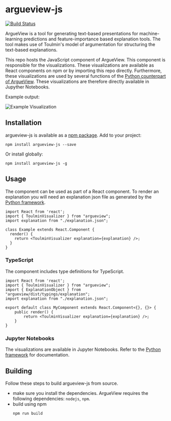 # argueview-js
[![Build Status](https://jenkins.tuneblendr.com/job/ArgueView/job/master/badge/icon?style=flat&link=https%3A%2F%2Fjenkins.tuneblendr.com%2Fblue%2Forganizations%2Fjenkins%2FTuneblendr%2Factivity "Build Status")](https://jenkins.tuneblendr.com/blue/organizations/jenkins/ArgueView/activity)

ArgueView is a tool for generating text-based presentations for machine-learning predictions and feature-importance 
based explanation tools. The tool makes use of Toulmin's model of argumentation for structuring the text-based 
explanations.

This repo hosts the JavaScript component of ArgueView. This component is responsible for the visualizations. 
These visualizations are available as React components on npm or by importing this repo directly. Furthermore, these 
visualizations are used by several functions of the 
[Python counterpart of ArgueView](https://github.com/SophiaHadash/ArgueView). These visualizations are therefore
directly available in Jupyther Notebooks.

Example output:

![Example Visualization](https://github.com/sophiahadash/argueview/blob/master/screenshots/toulmin-visualizer.png?raw=true)


## Installation

argueview-js is available as a [npm package](). Add to your project:
```
npm install argueview-js --save
```

Or install globally:
```
npm install argueview-js -g
```

## Usage

The component can be used as part of a React component. To render an explanation you will need an explanation json file
as generated by the [Python framework](https://github.com/SophiaHadash/ArgueView).

```{javascript}
import React from 'react';
import { ToulminVisualizer } from "argueview";
import explanation from "./explanation.json";

class Example extends React.Component {
  render() {
    return <ToulminVisualizer explanation={explanation} />;
  }
}
```

### TypeScript

The component includes type definitions for TypeScript.

```{typescript jsx}
import React from 'react';
import { ToulminVisualizer } from "argueview";
import { ExplanationObject } from "argueview/dist/typings/explanation";
import explanation from "./explanation.json";

export default class MyComponent extends React.Component<{}, {}> {
    public render() {
        return <ToulminVisualizer explanation={explanation} />;
    }
}
```

### Jupyter Notebooks

The visualizations are available in Jupyter Notebooks. Refer to the [Python framework](https://github.com/SophiaHadash/ArgueView)
for documentation.

## Building

Follow these steps to build argueview-js from source.

- make sure you install the dependencies. ArgueView requires the following dependencies: `nodejs`, `npm`.
- build using npm
    ``` 
    npm run build
    ```
